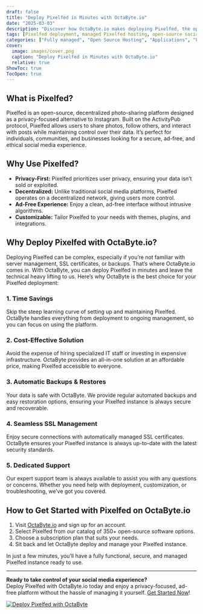 ```yaml
---
draft: false
title: "Deploy Pixelfed in Minutes with OctaByte.io"
date: "2025-03-03"
description: "Discover how OctaByte.io makes deploying Pixelfed, the open-source, privacy-focused alternative to Instagram, quick and hassle-free. Save time, reduce costs, and enjoy fully managed services with automatic backups, SSL management, and expert support."
tags: [Pixelfed deployment, managed Pixelfed hosting, open-source social media, OctaByte, Pixelfed benefits, managed open-source software, secure Pixelfed hosting, Pixelfed setup, privacy-focused social media, OctaByte managed services]
categories: ["Fully managed", "Open Source Hosting", "Applications", "Fediverse", "Pixelfed"]
cover:
  image: images/cover.png
  caption: "Deploy Pixelfed in Minutes with OctaByte.io"
  relative: true
ShowToc: true
TocOpen: true
---
```



## What is Pixelfed?

Pixelfed is an open-source, decentralized photo-sharing platform designed as a privacy-focused alternative to Instagram. Built on the ActivityPub protocol, Pixelfed allows users to share photos, follow others, and interact with posts while maintaining control over their data. It’s perfect for individuals, communities, and businesses looking for a secure, ad-free, and ethical social media experience.

## Why Use Pixelfed?

- **Privacy-First:** Pixelfed prioritizes user privacy, ensuring your data isn’t sold or exploited.  
- **Decentralized:** Unlike traditional social media platforms, Pixelfed operates on a decentralized network, giving users more control.  
- **Ad-Free Experience:** Enjoy a clean, ad-free interface without intrusive algorithms.  
- **Customizable:** Tailor Pixelfed to your needs with themes, plugins, and integrations.  

## Why Deploy Pixelfed with OctaByte.io?

Deploying Pixelfed can be complex, especially if you’re not familiar with server management, SSL certificates, or backups. That’s where OctaByte.io comes in. With OctaByte, you can deploy Pixelfed in minutes and leave the technical heavy lifting to us. Here’s why OctaByte is the best choice for your Pixelfed deployment:

### 1. **Time Savings**  
Skip the steep learning curve of setting up and maintaining Pixelfed. OctaByte handles everything from deployment to ongoing management, so you can focus on using the platform.

### 2. **Cost-Effective Solution**  
Avoid the expense of hiring specialized IT staff or investing in expensive infrastructure. OctaByte provides an all-in-one solution at an affordable price, making Pixelfed accessible to everyone.

### 3. **Automatic Backups & Restores**  
Your data is safe with OctaByte. We provide regular automated backups and easy restoration options, ensuring your Pixelfed instance is always secure and recoverable.

### 4. **Seamless SSL Management**  
Enjoy secure connections with automatically managed SSL certificates. OctaByte ensures your Pixelfed instance is always up-to-date with the latest security standards.

### 5. **Dedicated Support**  
Our expert support team is always available to assist you with any questions or concerns. Whether you need help with deployment, customization, or troubleshooting, we’ve got you covered.

## How to Get Started with Pixelfed on OctaByte.io

1. Visit [OctaByte.io](https://octabyte.io) and sign up for an account.  
2. Select Pixelfed from our catalog of 350+ open-source software options.  
3. Choose a subscription plan that suits your needs.  
4. Sit back and let OctaByte deploy and manage your Pixelfed instance.  

In just a few minutes, you’ll have a fully functional, secure, and managed Pixelfed instance ready to use.  

---

**Ready to take control of your social media experience?**  
Deploy Pixelfed with OctaByte.io today and enjoy a privacy-focused, ad-free platform without the hassle of managing it yourself. [Get Started Now](https://octabyte.io)!

[![Deploy Pixelfed with OctaByte](/images/deploy-on-octabyte.png)](https://octabyte.io/fully-managed-open-source-services/applications/fediverse/pixelfed)